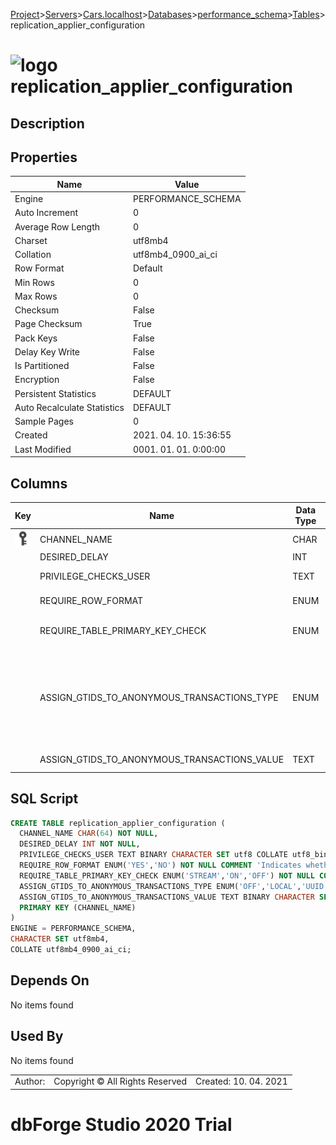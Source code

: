 [Project](../../../../../startpage.md)>[Servers](../../../../Servers.md)>[Cars.localhost](../../../Cars.localhost.md)>[Databases](../../Databases.md)>[performance_schema](../performance_schema.md)>[Tables](Tables.md)>replication_applier_configuration


# ![logo](../../../../../Images/table64.svg) replication_applier_configuration

## <a name="#Description"></a>Description
> 
## <a name="#Properties"></a>Properties
|Name|Value|
|---|---|
|Engine|PERFORMANCE_SCHEMA|
|Auto Increment|0|
|Average Row Length|0|
|Charset|utf8mb4|
|Collation|utf8mb4_0900_ai_ci|
|Row Format|Default|
|Min Rows|0|
|Max Rows|0|
|Checksum|False|
|Page Checksum|True|
|Pack Keys|False|
|Delay Key Write|False|
|Is Partitioned|False|
|Encryption|False|
|Persistent Statistics|DEFAULT|
|Auto Recalculate Statistics|DEFAULT|
|Sample Pages|0|
|Created|2021. 04. 10. 15:36:55|
|Last Modified|0001. 01. 01. 0:00:00|


## <a name="#Columns"></a>Columns
|Key|Name|Data Type|Length|Precision|Scale|Unsigned|Zerofill|Binary|Not Null|Auto Increment|Default|Virtual|Description|
|:---:|---|---|---|---|---|---|---|---|---|---|---|---|---|
|[![Primary Key ](../../../../../Images/primarykey.svg)](#Indexes)|CHANNEL_NAME|CHAR|64|||False|False|False|True|False||False||
||DESIRED_DELAY|INT||11||False|False|False|True|False||False||
||PRIVILEGE_CHECKS_USER|TEXT||||False|False|True|False|False||False|User name for the security context of the applier.|
||REQUIRE_ROW_FORMAT|ENUM|0|||False|False|False|True|False||False|Indicates whether the channel shall only accept row based events.|
||REQUIRE_TABLE_PRIMARY_KEY_CHECK|ENUM|0|||False|False|False|True|False||False|Indicates what is the channel policy regarding tables having primary keys on create and alter table queries|
||ASSIGN_GTIDS_TO_ANONYMOUS_TRANSACTIONS_TYPE|ENUM|0|||False|False|False|True|False||False|Indicates whether the channel will generate a new GTID for anonymous transactions. OFF means that anonymous transactions will remain anonymous. LOCAL means that anonymous transactions will be assigned a newly generated GTID based on server_uuid. UUID indicates that anonymous transactions will be assigned a newly generated GTID based on Assign_gtids_to_anonymous_transactions_value|
||ASSIGN_GTIDS_TO_ANONYMOUS_TRANSACTIONS_VALUE|TEXT||||False|False|True|False|False||False|Indicates the UUID used while generating GTIDs for anonymous transactions|

## <a name="#SqlScript"></a>SQL Script
```SQL
CREATE TABLE replication_applier_configuration (
  CHANNEL_NAME CHAR(64) NOT NULL,
  DESIRED_DELAY INT NOT NULL,
  PRIVILEGE_CHECKS_USER TEXT BINARY CHARACTER SET utf8 COLLATE utf8_bin DEFAULT NULL COMMENT 'User name for the security context of the applier.',
  REQUIRE_ROW_FORMAT ENUM('YES','NO') NOT NULL COMMENT 'Indicates whether the channel shall only accept row based events.',
  REQUIRE_TABLE_PRIMARY_KEY_CHECK ENUM('STREAM','ON','OFF') NOT NULL COMMENT 'Indicates what is the channel policy regarding tables having primary keys on create and alter table queries',
  ASSIGN_GTIDS_TO_ANONYMOUS_TRANSACTIONS_TYPE ENUM('OFF','LOCAL','UUID') NOT NULL COMMENT 'Indicates whether the channel will generate a new GTID for anonymous transactions. OFF means that anonymous transactions will remain anonymous. LOCAL means that anonymous transactions will be assigned a newly generated GTID based on server_uuid. UUID indicates that anonymous transactions will be assigned a newly generated GTID based on Assign_gtids_to_anonymous_transactions_value',
  ASSIGN_GTIDS_TO_ANONYMOUS_TRANSACTIONS_VALUE TEXT BINARY CHARACTER SET utf8 COLLATE utf8_bin DEFAULT NULL COMMENT 'Indicates the UUID used while generating GTIDs for anonymous transactions',
  PRIMARY KEY (CHANNEL_NAME)
)
ENGINE = PERFORMANCE_SCHEMA,
CHARACTER SET utf8mb4,
COLLATE utf8mb4_0900_ai_ci;
```

## <a name="#DependsOn"></a>Depends On
No items found

## <a name="#UsedBy"></a>Used By
No items found

||||
|---|---|---|
|Author: |Copyright © All Rights Reserved|Created: 10. 04. 2021|
# dbForge Studio 2020 Trial